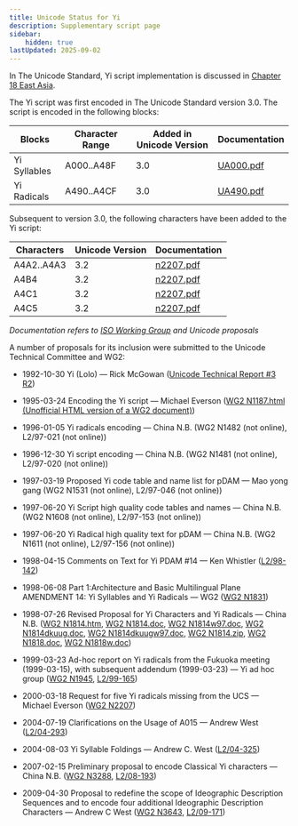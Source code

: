 ```yaml
---
title: Unicode Status for Yi
description: Supplementary script page
sidebar:
    hidden: true
lastUpdated: 2025-09-02
---
```


In The Unicode Standard, Yi script implementation is discussed in [Chapter 18 East Asia](http://www.unicode.org/versions/latest/ch18.pdf).

[comment]: # (end of intro)

[comment]: # (start of blocks)

The Yi script was first encoded in The Unicode Standard version 3.0. The script is encoded in the following blocks:

| Blocks | Character Range | Added in Unicode Version | Documentation |
| ------ | --------------- | ------------------------ | ------------- |
| Yi Syllables | A000..A48F | 3.0 | [UA000.pdf](http://www.unicode.org/charts/PDF/UA000.pdf) |
| Yi Radicals | A490..A4CF | 3.0 | [UA490.pdf](http://www.unicode.org/charts/PDF/UA490.pdf) |

[comment]: # (end of blocks)

[comment]: # (start of chars)

Subsequent to version 3.0, the following characters have been added to the Yi script:

| Characters | Unicode Version | Documentation |
| ---------- | --------------- | ------------- |
| A4A2..A4A3 | 3.2 | [n2207.pdf](https://www.unicode.org/wg2/docs/n2207.pdf) |
| A4B4 | 3.2 | [n2207.pdf](https://www.unicode.org/wg2/docs/n2207.pdf) |
| A4C1 | 3.2 | [n2207.pdf](https://www.unicode.org/wg2/docs/n2207.pdf) |
| A4C5 | 3.2 | [n2207.pdf](https://www.unicode.org/wg2/docs/n2207.pdf) |

_Documentation refers to [ISO Working Group](https://www.unicode.org/wg2/) and Unicode proposals_

[comment]: # (end of chars)

[comment]: # (start of rest)

A number of proposals for its inclusion were submitted to the Unicode Technical Committee and WG2:

- 1992-10-30 Yi (Lolo) — Rick McGowan ([Unicode Technical Report #3 R2](http://www.unicode.org/reports/tr3-2/))

- 1995-03-24 Encoding the Yi script — Michael Everson ([WG2 N1187.html (Unofficial HTML version of a WG2 document)](http://www.evertype.com/standards/yy/n1187.html))    

- 1996-01-05 Yi radicals encoding — China N.B. (WG2 N1482 (not online), L2/97-021 (not online))

- 1996-12-30 Yi script encoding — China N.B. (WG2 N1481 (not online), L2/97-020 (not online))

- 1997-03-19 Proposed Yi code table and name list for pDAM — Mao yong gang (WG2 N1531 (not online), L2/97-046 (not online))

- 1997-06-20 Yi Script high quality code tables and names — China N.B. (WG2 N1608 (not online), L2/97-153 (not online))

- 1997-06-20 Yi Radical high quality text for pDAM — China N.B. (WG2 N1611 (not online), L2/97-156 (not online))

- 1998-04-15 Comments on Text for Yi PDAM #14 — Ken Whistler ([L2/98-142](http://www.unicode.org/cgi-bin/GetMatchingDocs.pl?L2/98-142))

- 1998-06-08 Part 1:Architecture and Basic Multilingual Plane AMENDMENT 14: Yi Syllables and Yi Radicals — WG2 ([WG2 N1831](https://www.unicode.org/wg2/docs/n1831.pdf))

- 1998-07-26 Revised Proposal for Yi Characters and Yi Radicals — China N.B. ([WG2 N1814.htm](https://www.unicode.org/wg2/docs/n1814.htm), [WG2 N1814.doc](https://www.unicode.org/wg2/docs/n1814.doc), [WG2 N1814w97.doc](https://www.unicode.org/wg2/docs/n1814w97.doc), [WG2 N1814dkuug.doc](https://www.unicode.org/wg2/docs/n1814dkuug.doc), [WG2 N1814dkuugw97.doc](https://www.unicode.org/wg2/docs/n1814dkuugw97.doc), [WG2 N1814.zip](https://www.unicode.org/wg2/docs/n1814.zip), [WG2 N1818.doc](https://www.unicode.org/wg2/docs/n1818.doc), [WG2 N1818w.doc](https://www.unicode.org/wg2/docs/n1818w.doc))

- 1999-03-23 Ad-hoc report on Yi radicals from the Fukuoka meeting (1999-03-15), with subsequent addendum (1999-03-23) — Yi ad hoc group ([WG2 N1945](https://www.unicode.org/wg2/docs/n1945r.pdf), [L2/99-165](http://www.unicode.org/L2/L1999/n1945r.pdf))

- 2000-03-18 Request for five Yi radicals missing from the UCS — Michael Everson ([WG2 N2207](https://www.unicode.org/wg2/docs/n2207.pdf))

- 2004-07-19 Clarifications on the Usage of A015 — Andrew West ([L2/04-293](http://www.unicode.org/cgi-bin/GetMatchingDocs.pl?L2/04-293))

- 2004-08-03 Yi Syllable Foldings — Andrew C. West ([L2/04-325](http://www.unicode.org/cgi-bin/GetMatchingDocs.pl?L2/04-325))

- 2007-02-15 Preliminary proposal to encode Classical Yi characters — China N.B. ([WG2 N3288](https://www.unicode.org/wg2/docs/n3288.pdf), [L2/08-193](http://www.unicode.org/cgi-bin/GetMatchingDocs.pl?L2/08-193))

- 2009-04-30 Proposal to redefine the scope of Ideographic Description Sequences and to encode four additional Ideographic Description Characters — Andrew C West ([WG2 N3643](https://www.unicode.org/wg2/docs/n3643.pdf), [L2/09-171](http://www.unicode.org/cgi-bin/GetMatchingDocs.pl?L2/09-171))
